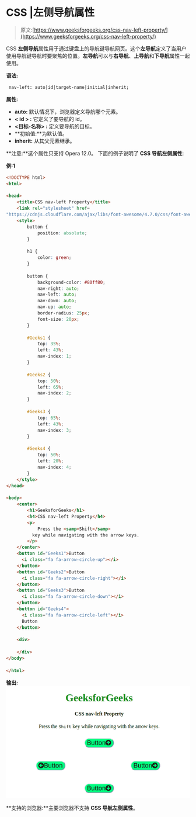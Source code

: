 # CSS |左侧导航属性

> 原文:[https://www.geeksforgeeks.org/css-nav-left-property/](https://www.geeksforgeeks.org/css-nav-left-property/)

CSS **左侧导航**属性用于通过键盘上的导航键导航网页。这个**左导航**定义了当用户使用导航键导航时要聚焦的位置。**左导航**可以与**右导航**、**上导航**和**下导航**属性一起使用。

**语法:**

```html
 nav-left: auto|id|target-name|initial|inherit;
```

**属性:**

*   **auto:** 默认情况下，浏览器定义导航哪个元素。
*   **< id > :** 它定义了要导航的 id。
*   **<目标-名称> :** 定义要导航的目标。
*   **初始值:**为默认值。
*   **inherit:** 从其父元素继承。

**注意:**这个属性只支持 Opera 12.0。
下面的例子说明了 **CSS 导航左侧属性**:

**例:1**

```html
<!DOCTYPE html>
<html>

<head>
    <title>CSS nav-left Property</title>
    <link rel="stylesheet" href=
"https://cdnjs.cloudflare.com/ajax/libs/font-awesome/4.7.0/css/font-awesome.min.css">
    <style>
        button {
            position: absolute;
        }

        h1 {
            color: green;
        }

        button {
            background-color: #80ff80;
            nav-right: auto;
            nav-left: auto;
            nav-down: auto;
            nav-up: auto;
            border-radius: 25px;
            font-size: 20px;
        }

        #Geeks1 {
            top: 35%;
            left: 43%;
            nav-index: 1;
        }

        #Geeks2 {
            top: 50%;
            left: 65%;
            nav-index: 2;
        }

        #Geeks3 {
            top: 65%;
            left: 43%;
            nav-index: 3;
        }

        #Geeks4 {
            top: 50%;
            left: 20%;
            nav-index: 4;
        }
    </style>
</head>

<body>
    <center>
        <h1>GeeksforGeeks</h1>
        <h4>CSS nav-left Property</h4>
        <p>
            Press the <samp>Shift</samp> 
          key while navigating with the arrow keys.
        </p>
    </center>
    <button id="Geeks1">Button
      <i class="fa fa-arrow-circle-up"></i>
    </button>
    <button id="Geeks2">Button
      <i class="fa fa-arrow-circle-right"></i>
    </button>
    <button id="Geeks3">Button
      <i class="fa fa-arrow-circle-down"></i>
    </button>
    <button id="Geeks4">
      <i class="fa fa-arrow-circle-left"></i>
      Button
    </button>

    <div>

    </div>
</body>

</html>
```

**输出:**
![](img/0861b7be332ce7e648d583f7a295d073.png)

**支持的浏览器:**主要浏览器不支持 **CSS 导航左侧属性**。